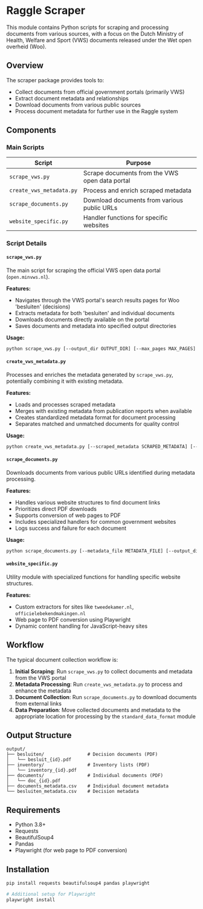 # Raggle Scraper

This module contains Python scripts for scraping and processing documents from various sources, with a focus on the Dutch Ministry of Health, Welfare and Sport (VWS) documents released under the Wet open overheid (Woo).

## Overview

The scraper package provides tools to:

- Collect documents from official government portals (primarily VWS)
- Extract document metadata and relationships
- Download documents from various public sources
- Process document metadata for further use in the Raggle system

## Components

### Main Scripts

| Script | Purpose |
|--------|---------|
| `scrape_vws.py` | Scrape documents from the VWS open data portal |
| `create_vws_metadata.py` | Process and enrich scraped metadata |
| `scrape_documents.py` | Download documents from various public URLs |
| `website_specific.py` | Handler functions for specific websites |

### Script Details

#### `scrape_vws.py`

The main script for scraping the official VWS open data portal (`open.minvws.nl`).

**Features:**
- Navigates through the VWS portal's search results pages for Woo 'besluiten' (decisions)
- Extracts metadata for both 'besluiten' and individual documents
- Downloads documents directly available on the portal
- Saves documents and metadata into specified output directories

**Usage:**
```bash
python scrape_vws.py [--output_dir OUTPUT_DIR] [--max_pages MAX_PAGES]
```

#### `create_vws_metadata.py`

Processes and enriches the metadata generated by `scrape_vws.py`, potentially combining it with existing metadata.

**Features:**
- Loads and processes scraped metadata
- Merges with existing metadata from publication reports when available
- Creates standardized metadata format for document processing
- Separates matched and unmatched documents for quality control

**Usage:**
```bash
python create_vws_metadata.py [--scraped_metadata SCRAPED_METADATA] [--output_file OUTPUT_FILE]
```

#### `scrape_documents.py`

Downloads documents from various public URLs identified during metadata processing.

**Features:**
- Handles various website structures to find document links
- Prioritizes direct PDF downloads
- Supports conversion of web pages to PDF
- Includes specialized handlers for common government websites
- Logs success and failure for each document

**Usage:**
```bash
python scrape_documents.py [--metadata_file METADATA_FILE] [--output_dir OUTPUT_DIR]
```

#### `website_specific.py`

Utility module with specialized functions for handling specific website structures.

**Features:**
- Custom extractors for sites like `tweedekamer.nl`, `officielebekendmakingen.nl`
- Web page to PDF conversion using Playwright
- Dynamic content handling for JavaScript-heavy sites

## Workflow

The typical document collection workflow is:

1. **Initial Scraping**: Run `scrape_vws.py` to collect documents and metadata from the VWS portal
2. **Metadata Processing**: Run `create_vws_metadata.py` to process and enhance the metadata
3. **Document Collection**: Run `scrape_documents.py` to download documents from external links
4. **Data Preparation**: Move collected documents and metadata to the appropriate location for processing by the `standard_data_format` module

## Output Structure

```
output/
├── besluiten/                # Decision documents (PDF)
│   └── besluit_{id}.pdf
├── inventory/                # Inventory lists (PDF)
│   └── inventory_{id}.pdf
├── documents/                # Individual documents (PDF)
│   └── doc_{id}.pdf
├── documents_metadata.csv    # Individual document metadata
└── besluiten_metadata.csv    # Decision metadata
```

## Requirements

- Python 3.8+
- Requests
- BeautifulSoup4
- Pandas
- Playwright (for web page to PDF conversion)

## Installation

```bash
pip install requests beautifulsoup4 pandas playwright

# Additional setup for Playwright
playwright install
```
